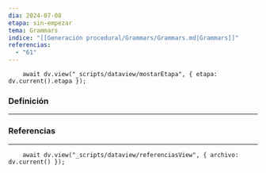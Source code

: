```yaml
---
dia: 2024-07-08
etapa: sin-empezar
tema: Grammars
indice: "[[Generación procedural/Grammars/Grammars.md|Grammars]]"
referencias:
  - "61"
---
```

```dataviewjs
	await dv.view("_scripts/dataview/mostarEtapa", { etapa: dv.current().etapa });
```
### Definición
---




### Referencias
---
```dataviewjs
	await dv.view("_scripts/dataview/referenciasView", { archivo: dv.current() });
```
